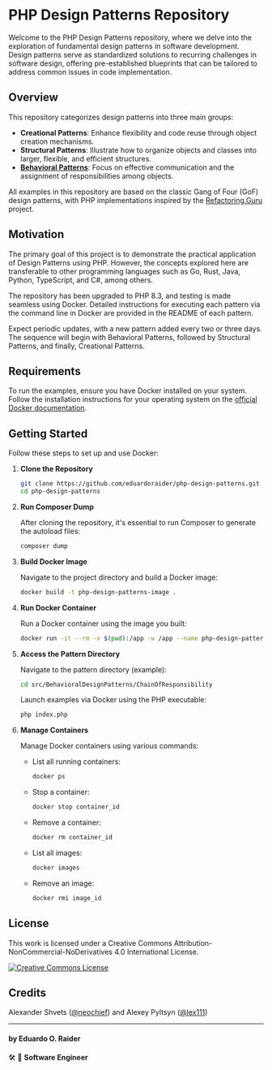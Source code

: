 # PHP Design Patterns Repository

Welcome to the PHP Design Patterns repository, where we delve into the exploration of fundamental design patterns in software development. Design patterns serve as standardized solutions to recurring challenges in software design, offering pre-established blueprints that can be tailored to address common issues in code implementation.

## Overview

This repository categorizes design patterns into three main groups:

- **Creational Patterns**: Enhance flexibility and code reuse through object creation mechanisms.
- **Structural Patterns**: Illustrate how to organize objects and classes into larger, flexible, and efficient structures.
- **[Behavioral Patterns](./src/BehavioralDesignPatterns/README.md)**: Focus on effective communication and the assignment of responsibilities among objects.

All examples in this repository are based on the classic Gang of Four (GoF) design patterns, with PHP implementations inspired by the [Refactoring.Guru](https://refactoring.guru/design-patterns) project.

## Motivation

The primary goal of this project is to demonstrate the practical application of Design Patterns using PHP. However, the concepts explored here are transferable to other programming languages such as Go, Rust, Java, Python, TypeScript, and C#, among others.

The repository has been upgraded to PHP 8.3, and testing is made seamless using Docker. Detailed instructions for executing each pattern via the command line in Docker are provided in the README of each pattern.

Expect periodic updates, with a new pattern added every two or three days. The sequence will begin with Behavioral Patterns, followed by Structural Patterns, and finally, Creational Patterns.

## Requirements

To run the examples, ensure you have Docker installed on your system. Follow the installation instructions for your operating system on the [official Docker documentation](https://docs.docker.com/get-docker/).

## Getting Started

Follow these steps to set up and use Docker:

1. **Clone the Repository**

   ```bash
   git clone https://github.com/eduardoraider/php-design-patterns.git
   cd php-design-patterns
   ```
2. **Run Composer Dump**

   After cloning the repository, it's essential to run Composer to generate the autoload files:

   ```bash
   composer dump
   ```
   
3. **Build Docker Image**

   Navigate to the project directory and build a Docker image:

   ```bash
   docker build -t php-design-patterns-image .
   ```

4. **Run Docker Container**

   Run a Docker container using the image you built:

   ```bash
   docker run -it --rm -v $(pwd):/app -w /app --name php-design-patterns-container php-design-patterns-image /bin/bash
   ```

5. **Access the Pattern Directory**

   Navigate to the pattern directory (example):

   ```bash
   cd src/BehavioralDesignPatterns/ChainOfResponsibility
   ```

   Launch examples via Docker using the PHP executable:

   ```bash
   php index.php
   ```

6. **Manage Containers**

   Manage Docker containers using various commands:

    - List all running containers:

      ```bash
      docker ps
      ```

    - Stop a container:

      ```bash
      docker stop container_id
      ```

    - Remove a container:

      ```bash
      docker rm container_id
      ```

    - List all images:

      ```bash
      docker images
      ```

    - Remove an image:

      ```bash
      docker rmi image_id
      ```


## License

This work is licensed under a Creative Commons Attribution-NonCommercial-NoDerivatives 4.0 International License.

<a rel="license" href="http://creativecommons.org/licenses/by-nc-nd/4.0/"><img alt="Creative Commons License" style="border-width:0" src="https://i.creativecommons.org/l/by-nc-nd/4.0/80x15.png" /></a>


## Credits

Alexander Shvets ([@neochief](https://github.com/neochief)) and Alexey Pyltsyn ([@lex111](https://github.com/lex111))

---

#### by Eduardo O. Raider
🛠 🥋 **Software Engineer**